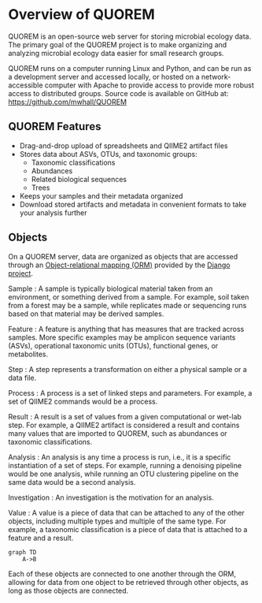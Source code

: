 # Overview of QUOREM

QUOREM is an open-source web server for storing microbial ecology data. The primary goal of the QUOREM project is to make organizing and analyzing microbial ecology data easier for small research groups.


QUOREM runs on a computer running Linux and Python, and can be run as a development server and accessed locally, or hosted on a network-accessible computer with Apache to provide access to provide more robust access to distributed groups. Source code is available on GitHub at: https://github.com/mwhall/QUOREM

## QUOREM Features

- Drag-and-drop upload of spreadsheets and QIIME2 artifact files
- Stores data about ASVs, OTUs, and taxonomic groups:
  - Taxonomic classifications
  - Abundances
  - Related biological sequences
  - Trees
- Keeps your samples and their metadata organized
- Download stored artifacts and metadata in convenient formats to take your analysis further

## Objects

On a QUOREM server, data are organized as objects that are accessed through an [Object-relational mapping (ORM)](https://en.wikipedia.org/wiki/Object%E2%80%93relational_mapping) provided by the [Django project](https://www.djangoproject.com/).

Sample
: A sample is typically biological material taken from an environment, or something derived from a sample. For example, soil taken from a forest may be a sample, while replicates made or sequencing runs based on that material may be derived samples.

Feature
: A feature is anything that has measures that are tracked across samples. More specific examples may be amplicon sequence variants (ASVs), operational taxonomic units (OTUs), functional genes, or metabolites.

Step
: A step represents a transformation on either a physical sample or a data file.

Process
: A process is a set of linked steps and parameters. For example, a set of QIIME2 commands would be a process.

Result
: A result is a set of values from a given computational or wet-lab step. For example, a QIIME2 artifact is considered a result and contains many values that are imported to QUOREM, such as abundances or taxonomic classifications.

Analysis
: An analysis is any time a process is run, i.e., it is a specific instantiation of a set of steps. For example, running a denoising pipeline would be one analysis, while running an OTU clustering pipeline on the same data would be a second analysis.

Investigation
: An investigation is the motivation for an analysis.

Value
: A value is a piece of data that can be attached to any of the other objects, including multiple types and multiple of the same type. For example, a taxonomic classification is a piece of data that is attached to a feature and a result.



```{mermaid}
graph TD
    A->B
```


Each of these objects are connected to one another through the ORM, allowing for data from one object to be retrieved through other objects, as long as those objects are connected.
